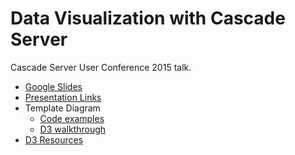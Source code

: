 # Data Visualization with Cascade Server

Cascade Server User Conference 2015 talk.

 - [Google Slides](https://goo.gl/Juliie)
 - [Presentation Links](https://github.com/espanae/dataviz/wiki/Presentation-Links)
 - Template Diagram
   - [Code examples](https://github.com/espanae/dataviz/tree/master/templateDiagram)
   - [D3 walkthrough](https://github.com/espanae/dataviz/wiki/D3-walkthrough)
 - [D3 Resources](https://github.com/espanae/dataviz/wiki/D3-Resources)
